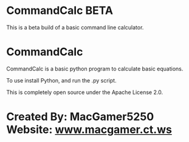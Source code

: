 # CommandCalc BETA
This is a beta build of a basic command line calculator.
# CommandCalc
CommandCalc is a basic python program to calculate basic equations.

To use install Python, and run the .py script.

This is completely open source under the Apache License 2.0.

# Created By: MacGamer5250 Website: www.macgamer.ct.ws

